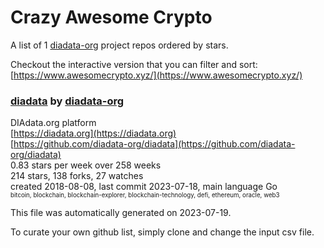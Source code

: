 # Crazy Awesome Crypto
A list of 1 [diadata-org](https://github.com/diadata-org) project repos ordered by stars.  

Checkout the interactive version that you can filter and sort: 
[https://www.awesomecrypto.xyz/](https://www.awesomecrypto.xyz/)  


### [diadata](https://github.com/diadata-org/diadata) by [diadata-org](https://github.com/diadata-org)  
DIAdata.org platform  
[https://diadata.org](https://diadata.org)  
[https://github.com/diadata-org/diadata](https://github.com/diadata-org/diadata)  
0.83 stars per week over 258 weeks  
214 stars, 138 forks, 27 watches  
created 2018-08-08, last commit 2023-07-18, main language Go  
<sub><sup>bitcoin, blockchain, blockchain-explorer, blockchain-technology, defi, ethereum, oracle, web3</sup></sub>


This file was automatically generated on 2023-07-19.  

To curate your own github list, simply clone and change the input csv file.  